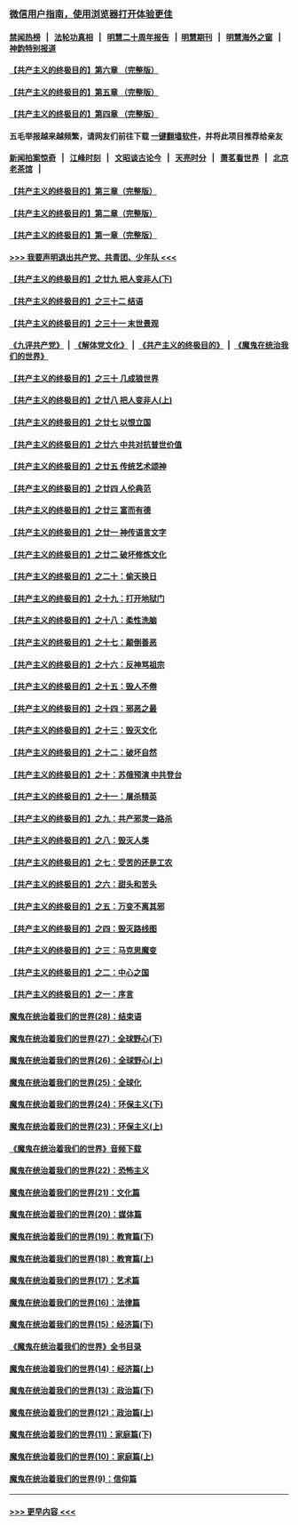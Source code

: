 ### [微信用户指南，使用浏览器打开体验更佳](https://github.com/gfw-breaker/banned-news1/blob/master/indexes/wechat-guide.md?t=0)
#### [禁闻热榜](热点新闻.md?t=0)  &nbsp;&nbsp;|&nbsp;&nbsp; [法轮功真相](https://github.com/gfw-breaker/truth/blob/master/README.md?t=0) &nbsp;&nbsp;|&nbsp;&nbsp; [明慧二十周年报告](https://github.com/gfw-breaker/mh-reports/blob/master/README.md?t=0) &nbsp;&nbsp;|&nbsp;&nbsp;[明慧期刊](https://github.com/gfw-breaker/mh-qikan) &nbsp;&nbsp;|&nbsp;&nbsp; [明慧海外之窗](https://github.com/gfw-breaker/mh-news/blob/master/README.md?t=0) &nbsp;&nbsp;|&nbsp;&nbsp; [神韵特别报道](https://github.com/gfw-breaker/mh-news/blob/master/shenyun.md?t=0)
#### [【共产主义的终极目的】第六章 （完整版）](../pages/nsc422/n11428913.md?t=02142233) 
#### [【共产主义的终极目的】第五章 （完整版）](../pages/nsc422/n11428912.md?t=02142233) 
#### [【共产主义的终极目的】第四章 （完整版）](../pages/nsc422/n11428907.md?t=02142233) 
#### 五毛举报越来越频繁，请网友们前往下载 [一键翻墙软件](https://github.com/gfw-breaker/ssr-accounts)，并将此项目推荐给亲友
#### [新闻拍案惊奇](https://github.com/gfw-breaker/banned-news1/blob/master/pages/link4.md) &nbsp;&nbsp;|&nbsp;&nbsp; [江峰时刻](https://github.com/gfw-breaker/banned-news1/blob/master/pages/link4.md) &nbsp;&nbsp;|&nbsp;&nbsp; [文昭谈古论今](https://github.com/gfw-breaker/banned-news1/blob/master/pages/link4.md) &nbsp;&nbsp;|&nbsp;&nbsp; [天亮时分](https://github.com/gfw-breaker/banned-news1/blob/master/pages/link4.md) &nbsp;&nbsp;|&nbsp;&nbsp; [萧茗看世界](https://github.com/gfw-breaker/banned-news1/blob/master/pages/link4.md) &nbsp;&nbsp;|&nbsp;&nbsp; [北京老茶馆](https://github.com/gfw-breaker/banned-news1/blob/master/pages/link4.md) &nbsp;&nbsp;|&nbsp;&nbsp; 
#### [【共产主义的终极目的】第三章（完整版）](../pages/nsc422/n11428848.md?t=02142233) 
#### [【共产主义的终极目的】第二章（完整版）](../pages/nsc422/n11428831.md?t=02142233) 
#### [【共产主义的终极目的】第一章（完整版）](../pages/nsc422/n11417651.md?t=02142233) 
#### [>>> 我要声明退出共产党、共青团、少年队 <<<](https://github.com/begood0513/goodnews/blob/master/quit/letter.md) 
#### [【共产主义的终极目的】之廿九 把人变非人(下)](../pages/nsc422/n11344140.md?t=02142233) 
#### [【共产主义的终极目的】之三十二 结语](../pages/nsc422/n11360535.md?t=02142233) 
#### [【共产主义的终极目的】之三十一 末世景观](../pages/nsc422/n11351129.md?t=02142233) 
#### [《九评共产党》](https://github.com/begood0513/9ping.md/blob/master/README.md) &nbsp;|&nbsp; [《解体党文化》](../../../../jtdwh.md/blob/master/README.md)  &nbsp;|&nbsp; [《共产主义的终极目的》](../../../../gczydzjmd.md/blob/master/README.md) &nbsp;|&nbsp; [《魔鬼在统治我们的世界》](../../../../mgztzwmdsj.md/blob/master/README.md) 
#### [【共产主义的终极目的】之三十 几成狼世界](../pages/nsc422/n11348280.md?t=02142233) 
#### [【共产主义的终极目的】之廿八 把人变非人(上)](../pages/nsc422/n11340492.md?t=02142233) 
#### [【共产主义的终极目的】之廿七 以恨立国](../pages/nsc422/n11336944.md?t=02142233) 
#### [【共产主义的终极目的】之廿六 中共对抗普世价值](../pages/nsc422/n11324785.md?t=02142233) 
#### [【共产主义的终极目的】之廿五 传统艺术颂神](../pages/nsc422/n11296396.md?t=02142233) 
#### [【共产主义的终极目的】之廿四 人伦典范](../pages/nsc422/n11296397.md?t=02142233) 
#### [【共产主义的终极目的】之廿三 富而有德](../pages/nsc422/n11283598.md?t=02142233) 
#### [【共产主义的终极目的】之廿一 神传语言文字](../pages/nsc422/n11263265.md?t=02142233) 
#### [【共产主义的终极目的】之廿二 破坏修炼文化](../pages/nsc422/n11245728.md?t=02142233) 
#### [【共产主义的终极目的】之二十：偷天换日](../pages/nsc422/n11238846.md?t=02142233) 
#### [【共产主义的终极目的】之十九：打开地狱门](../pages/nsc422/n11206376.md?t=02142233) 
#### [【共产主义的终极目的】之十八：柔性洗脑](../pages/nsc422/n11199994.md?t=02142233) 
#### [【共产主义的终极目的】之十七：颠倒善恶](../pages/nsc422/n11179782.md?t=02142233) 
#### [【共产主义的终极目的】之十六：反神骂祖宗](../pages/nsc422/n11166798.md?t=02142233) 
#### [【共产主义的终极目的】之十五：毁人不倦](../pages/nsc422/n11166792.md?t=02142233) 
#### [【共产主义的终极目的】之十四：邪恶之最](../pages/nsc422/n11150249.md?t=02142233) 
#### [【共产主义的终极目的】之十三：毁灭文化](../pages/nsc422/n11135227.md?t=02142233) 
#### [【共产主义的终极目的】之十二：破坏自然](../pages/nsc422/n11135214.md?t=02142233) 
#### [【共产主义的终极目的】之十：苏俄预演 中共登台](../pages/nsc422/n11118424.md?t=02142233) 
#### [【共产主义的终极目的】之十一：屠杀精英](../pages/nsc422/n11118442.md?t=02142233) 
#### [【共产主义的终极目的】之九：共产邪灵一路杀](../pages/nsc422/n11114139.md?t=02142233) 
#### [【共产主义的终极目的】之八：毁灭人类](../pages/nsc422/n11108503.md?t=02142233) 
#### [【共产主义的终极目的】之七：受苦的还是工农](../pages/nsc422/n11101809.md?t=02142233) 
#### [【共产主义的终极目的】之六：甜头和苦头](../pages/nsc422/n11096971.md?t=02142233) 
#### [【共产主义的终极目的】之五：万变不离其邪](../pages/nsc422/n11091285.md?t=02142233) 
#### [【共产主义的终极目的】之四：毁灭路线图](../pages/nsc422/n11086284.md?t=02142233) 
#### [【共产主义的终极目的】之三：马克思魔变](../pages/nsc422/n11061941.md?t=02142233) 
#### [【共产主义的终极目的】之二：中心之国](../pages/nsc422/n11047728.md?t=02142233) 
#### [【共产主义的终极目的】之一：序言](../pages/nsc422/n11086077.md?t=02142233) 
#### [魔鬼在统治着我们的世界(28)：结束语](../pages/nsc422/n10936246.md?t=02142233) 
#### [魔鬼在统治着我们的世界(27)：全球野心(下)](../pages/nsc422/n10928319.md?t=02142233) 
#### [魔鬼在统治着我们的世界(26)：全球野心(上)](../pages/nsc422/n10900318.md?t=02142233) 
#### [魔鬼在统治着我们的世界(25)：全球化](../pages/nsc422/n10788205.md?t=02142233) 
#### [魔鬼在统治着我们的世界(24)：环保主义(下)](../pages/nsc422/n10695307.md?t=02142233) 
#### [魔鬼在统治着我们的世界(23)：环保主义(上)](../pages/nsc422/n10688613.md?t=02142233) 
#### [《魔鬼在统治着我们的世界》音频下载](../pages/nsc422/n10635553.md?t=02142233) 
#### [魔鬼在统治着我们的世界(22)：恐怖主义](../pages/nsc422/n10614727.md?t=02142233) 
#### [魔鬼在统治着我们的世界(21)：文化篇](../pages/nsc422/n10597706.md?t=02142233) 
#### [魔鬼在统治着我们的世界(20)：媒体篇](../pages/nsc422/n10586579.md?t=02142233) 
#### [魔鬼在统治着我们的世界(19)：教育篇(下)](../pages/nsc422/n10564808.md?t=02142233) 
#### [魔鬼在统治着我们的世界(18)：教育篇(上)](../pages/nsc422/n10526970.md?t=02142233) 
#### [魔鬼在统治着我们的世界(17)：艺术篇](../pages/nsc422/n10499093.md?t=02142233) 
#### [魔鬼在统治着我们的世界(16)：法律篇](../pages/nsc422/n10485969.md?t=02142233) 
#### [魔鬼在统治着我们的世界(15)：经济篇(下)](../pages/nsc422/n10469975.md?t=02142233) 
#### [《魔鬼在统治着我们的世界》全书目录](../pages/nsc422/n10464261.md?t=02142233) 
#### [魔鬼在统治着我们的世界(14)：经济篇(上)](../pages/nsc422/n10457370.md?t=02142233) 
#### [魔鬼在统治着我们的世界(13)：政治篇(下)](../pages/nsc422/n10448270.md?t=02142233) 
#### [魔鬼在统治着我们的世界(12)：政治篇(上)](../pages/nsc422/n10444576.md?t=02142233) 
#### [魔鬼在统治着我们的世界(11)：家庭篇(下)](../pages/nsc422/n10440961.md?t=02142233) 
#### [魔鬼在统治着我们的世界(10)：家庭篇(上)](../pages/nsc422/n10435448.md?t=02142233) 
#### [魔鬼在统治着我们的世界(9)：信仰篇](../pages/nsc422/n10432159.md?t=02142233) 

----
#### [ >>> 更早内容 <<< ](../indexes/nsc422-earlier.md)
